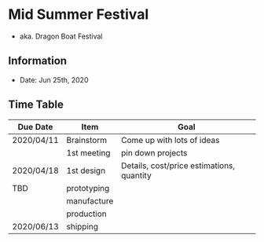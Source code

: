 # Mid Summer Festival
- aka. Dragon Boat Festival

## Information
- Date: Jun 25th, 2020

## Time Table
|Due Date|Item|Goal|
|--|--|--|
|2020/04/11|Brainstorm|Come up with lots of ideas|
||1st meeting|pin down projects|
|2020/04/18|1st design|Details, cost/price estimations, quantity|
|TBD|prototyping||
||manufacture||
||production||
|2020/06/13|shipping||

